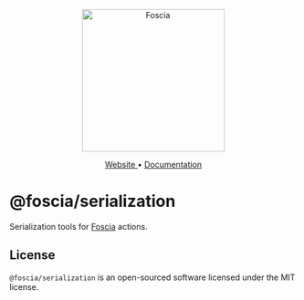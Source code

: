 <p align="center">
  <a href="https://foscia.dev">
    <img width="250" src="https://foscia.dev/img/logo.svg" alt="Foscia">
  </a>
</p>

<p align="center">
<a href="https://foscia.dev">
  Website
</a>
•
<a href="https://foscia.dev/docs/getting-started">
  Documentation
</a>
</p>

# @foscia/serialization

Serialization tools for [Foscia](https://foscia.dev) actions.

## License

`@foscia/serialization` is an open-sourced software licensed under the MIT license.

